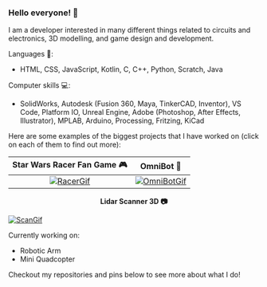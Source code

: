 ### Hello everyone! 👋
I am a developer interested in many different things related to circuits and electronics, 3D modelling, and game design and development.

Languages 📙:
- HTML, CSS, JavaScript, Kotlin, C, C++, Python, Scratch, Java

Computer skills 💻:
- SolidWorks, Autodesk (Fusion 360, Maya, TinkerCAD, Inventor), VS Code, Platform IO, Unreal Engine, Adobe (Photoshop, After Effects, Illustrator), MPLAB, Arduino, Processing, Fritzing, KiCad

Here are some examples of the biggest projects that I have worked on (click on each of them to find out more):

| Star Wars Racer Fan Game 🎮 | OmniBot 🚗 |
| :---: | :---: |
| [![RacerGif](./Pictures/Final_Gif.gif)](https://github.com/AshishA26/StarWars-Episode-1-Racer-Fan-Game)  | [![OmniBotGif](./Pictures/ParallelPark.gif)](https://github.com/AshishA26/OmniBot) |

<p align="center">
    <strong>Lidar Scanner 3D 📷 </strong>
</p>

[![ScanGif](./Pictures/ScanningGif.gif)](https://github.com/AshishA26/LidarScanner3D)

Currently working on:
- Robotic Arm
- Mini Quadcopter

Checkout my repositories and pins below to see more about what I do!


<!--
**AshishA26/AshishA26** is a ✨ _special_ ✨ repository because its `README.md` (this file) appears on your GitHub profile.

Here are some ideas to get you started:

- 🔭 I’m currently working on ...
- 🌱 I’m currently learning ...
- 👯 I’m looking to collaborate on ...
- 🤔 I’m looking for help with ...
- 💬 Ask me about ...
- 📫 How to reach me: ...
- 😄 Pronouns: ...
- ⚡ Fun fact: ...
-->
